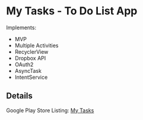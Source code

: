 # My Tasks - To Do List App

Implements:
- MVP
- Multiple Activities
- RecyclerView
- Dropbox API
- OAuth2
- AsyncTask
- IntentService
  
  
## Details  

Google Play Store Listing: [My Tasks](https://play.google.com/store/apps/details?id=com.tudordonca.android.todolist&hl=en)  

